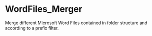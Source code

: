 WordFiles_Merger
================

Merge different Microsoft Word Files contained in folder structure and according to a prefix filter.
